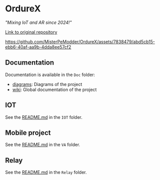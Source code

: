 # OrdureX

*"Mixing IoT and AR since 2024!"*

[Link to original repository](https://github.com/MisterPeModder/OrdureX)

https://github.com/MisterPeModder/OrdureX/assets/7838479/abd5cb15-ebb6-40af-aa9b-4dda8ee57cf2

## Documentation

Documentation is available in the `Doc` folder:

- [diagrams](Doc/diagrams/): Diagrams of the project
- [wiki](Doc/wiki/): Global documentation of the project

## IOT

See the [README.md](IOT/README.md) in the `IOT` folder.

## Mobile project

See the [README.md](VA/README.md) in the `VA` folder.

## Relay

See the [README.md](Relay/README.md) in the `Relay` folder.
